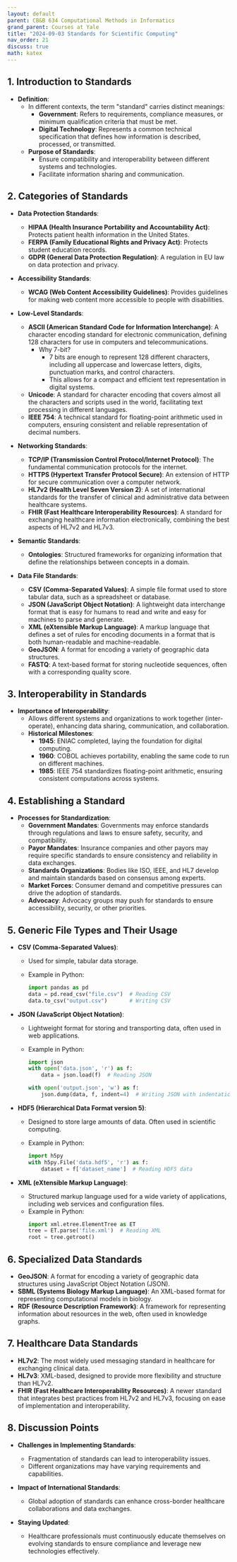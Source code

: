 ```yaml
---
layout: default
parent: CB&B 634 Computational Methods in Informatics
grand_parent: Courses at Yale
title: "2024-09-03 Standards for Scientific Computing"
nav_order: 21
discuss: true
math: katex
---
```


## 1. **Introduction to Standards**

- **Definition**:
  - In different contexts, the term "standard" carries distinct meanings:
    - **Government**: Refers to requirements, compliance measures, or minimum qualification criteria that must be met.
    - **Digital Technology**: Represents a common technical specification that defines how information is described, processed, or transmitted.
  - **Purpose of Standards**:
    - Ensure compatibility and interoperability between different systems and technologies.
    - Facilitate information sharing and communication.

## 2. **Categories of Standards**

- **Data Protection Standards**:
  - **HIPAA (Health Insurance Portability and Accountability Act)**: Protects patient health information in the United States.
  - **FERPA (Family Educational Rights and Privacy Act)**: Protects student education records.
  - **GDPR (General Data Protection Regulation)**: A regulation in EU law on data protection and privacy.

- **Accessibility Standards**:
  - **WCAG (Web Content Accessibility Guidelines)**: Provides guidelines for making web content more accessible to people with disabilities.

- **Low-Level Standards**:
  - **ASCII (American Standard Code for Information Interchange)**: A character encoding standard for electronic communication, defining 128 characters for use in computers and telecommunications.
    - Why 7-bit?
      - 7 bits are enough to represent 128 different characters, including all uppercase and lowercase letters, digits, punctuation marks, and control characters.
      - This allows for a compact and efficient text representation in digital systems.
  - **Unicode**: A standard for character encoding that covers almost all the characters and scripts used in the world, facilitating text processing in different languages.
  - **IEEE 754**: A technical standard for floating-point arithmetic used in computers, ensuring consistent and reliable representation of decimal numbers.

- **Networking Standards**:
  - **TCP/IP (Transmission Control Protocol/Internet Protocol)**: The fundamental communication protocols for the internet.
  - **HTTPS (Hypertext Transfer Protocol Secure)**: An extension of HTTP for secure communication over a computer network.
  - **HL7v2 (Health Level Seven Version 2)**: A set of international standards for the transfer of clinical and administrative data between healthcare systems.
  - **FHIR (Fast Healthcare Interoperability Resources)**: A standard for exchanging healthcare information electronically, combining the best aspects of HL7v2 and HL7v3.

- **Semantic Standards**:
  - **Ontologies**: Structured frameworks for organizing information that define the relationships between concepts in a domain.

- **Data File Standards**:
  - **CSV (Comma-Separated Values)**: A simple file format used to store tabular data, such as a spreadsheet or database.
  - **JSON (JavaScript Object Notation)**: A lightweight data interchange format that is easy for humans to read and write and easy for machines to parse and generate.
  - **XML (eXtensible Markup Language)**: A markup language that defines a set of rules for encoding documents in a format that is both human-readable and machine-readable.
  - **GeoJSON**: A format for encoding a variety of geographic data structures.
  - **FASTQ**: A text-based format for storing nucleotide sequences, often with a corresponding quality score.
  
## 3. **Interoperability in Standards**

- **Importance of Interoperability**:
  - Allows different systems and organizations to work together (inter-operate), enhancing data sharing, communication, and collaboration.
  - **Historical Milestones**:
    - **1945**: ENIAC completed, laying the foundation for digital computing.
    - **1960**: COBOL achieves portability, enabling the same code to run on different machines.
    - **1985**: IEEE 754 standardizes floating-point arithmetic, ensuring consistent computations across systems.

## 4. **Establishing a Standard**

- **Processes for Standardization**:
  - **Government Mandates**: Governments may enforce standards through regulations and laws to ensure safety, security, and compatibility.
  - **Payor Mandates**: Insurance companies and other payors may require specific standards to ensure consistency and reliability in data exchanges.
  - **Standards Organizations**: Bodies like ISO, IEEE, and HL7 develop and maintain standards based on consensus among experts.
  - **Market Forces**: Consumer demand and competitive pressures can drive the adoption of standards.
  - **Advocacy**: Advocacy groups may push for standards to ensure accessibility, security, or other priorities.

## 5. **Generic File Types and Their Usage**

- **CSV (Comma-Separated Values)**:
  - Used for simple, tabular data storage.
  - Example in Python:

    ```python
    import pandas as pd
    data = pd.read_csv("file.csv")  # Reading CSV
    data.to_csv("output.csv")       # Writing CSV
    ```
  
- **JSON (JavaScript Object Notation)**:
  - Lightweight format for storing and transporting data, often used in web applications.
  - Example in Python:

    ```python
    import json
    with open('data.json', 'r') as f:
        data = json.load(f)  # Reading JSON

    with open('output.json', 'w') as f:
        json.dump(data, f, indent=4)  # Writing JSON with indentation
    ```
  
- **HDF5 (Hierarchical Data Format version 5)**:
  - Designed to store large amounts of data. Often used in scientific computing.
  - Example in Python:

    ```python
    import h5py
    with h5py.File('data.hdf5', 'r') as f:
        dataset = f['dataset_name']  # Reading HDF5 data
    ```

- **XML (eXtensible Markup Language)**:
  - Structured markup language used for a wide variety of applications, including web services and configuration files.
  - Example in Python:
    ```python
    import xml.etree.ElementTree as ET
    tree = ET.parse('file.xml')  # Reading XML
    root = tree.getroot()
    ```
  
## 6. **Specialized Data Standards**

- **GeoJSON**: A format for encoding a variety of geographic data structures using JavaScript Object Notation (JSON).
- **SBML (Systems Biology Markup Language)**: An XML-based format for representing computational models in biology.
- **RDF (Resource Description Framework)**: A framework for representing information about resources in the web, often used in knowledge graphs.

## 7. **Healthcare Data Standards**

- **HL7v2**: The most widely used messaging standard in healthcare for exchanging clinical data.
- **HL7v3**: XML-based, designed to provide more flexibility and structure than HL7v2.
- **FHIR (Fast Healthcare Interoperability Resources)**: A newer standard that integrates best practices from HL7v2 and HL7v3, focusing on ease of implementation and interoperability.

## 8. **Discussion Points**

- **Challenges in Implementing Standards**:
  - Fragmentation of standards can lead to interoperability issues.
  - Different organizations may have varying requirements and capabilities.

- **Impact of International Standards**:
  - Global adoption of standards can enhance cross-border healthcare collaborations and data exchanges.

- **Staying Updated**:
  - Healthcare professionals must continuously educate themselves on evolving standards to ensure compliance and leverage new technologies effectively.
